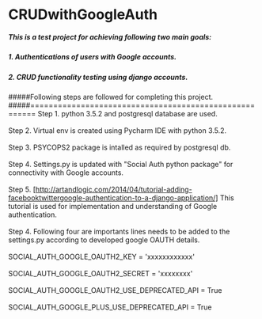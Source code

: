 # CRUDwithGoogleAuth

##### This is a test project for achieving following two main goals:<br>
##### 1. Authentications of users with Google accounts.
##### 2. CRUD functionality testing using django accounts.
#####
#####Following steps are followed for completing this project.
#####=======================================================
Step 1. python 3.5.2 and postgresql database are used.<br><br>
Step 2. Virtual env is created using Pycharm IDE with python 3.5.2.<br><br>
Step 3. PSYCOPS2 package is intalled as required by postgresql db.<br><br>
Step 4. Settings.py is updated with "Social Auth python package" for connectivity with Google accounts.<br><br>
Step 5. [http://artandlogic.com/2014/04/tutorial-adding-facebooktwittergoogle-authentication-to-a-django-application/]
This tutorial is used for implementation and understanding of Google authentication.<br><br>
Step 4. Following four are importants lines needs to be added to the settings.py according to developed google OAUTH details.<br><br>
SOCIAL_AUTH_GOOGLE_OAUTH2_KEY = 'xxxxxxxxxxxx'<br><br> 
SOCIAL_AUTH_GOOGLE_OAUTH2_SECRET = 'xxxxxxxx'<br><br>
SOCIAL_AUTH_GOOGLE_OAUTH2_USE_DEPRECATED_API = True<br><br>
SOCIAL_AUTH_GOOGLE_PLUS_USE_DEPRECATED_API = True<br><br>

